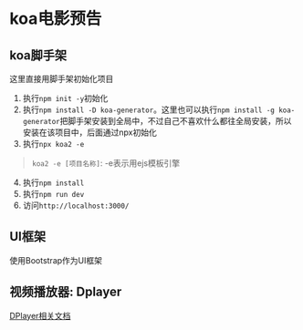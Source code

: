 # koa电影预告

## koa脚手架
这里直接用脚手架初始化项目
1. 执行`npm init -y`初始化
2. 执行`npm install -D koa-generator`。这里也可以执行`npm install -g koa-generator`把脚手架安装到全局中，不过自己不喜欢什么都往全局安装，所以安装在该项目中，后面通过npx初始化
3. 执行`npx koa2 -e`
> `koa2 -e [项目名称]`: -e表示用ejs模板引擎
4. 执行`npm install`
5. 执行`npm run dev`
6. 访问`http://localhost:3000/`


## UI框架
使用Bootstrap作为UI框架



## 视频播放器: Dplayer
[DPlayer相关文档](http://dplayer.js.org/zh/)





